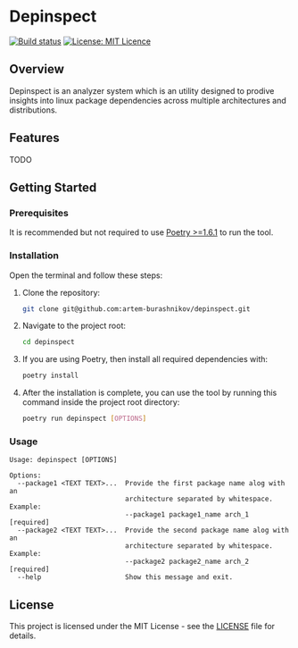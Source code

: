 # Depinspect

[![Build status](https://github.com/artem-burashnikov/depinspect/actions/workflows/ci.yml/badge.svg)](https://github.com/artem-burashnikov/depinspect/actions/workflows/ci.yml?branch=dev)
[![License: MIT Licence](https://img.shields.io/badge/license-MIT-blue)](https://github.com/artem-burashnikov/depinspect/blob/main/LICENSE)

## Overview

Depinspect is an analyzer system which is an utility designed to prodive insights into linux package dependencies across multiple architectures and distributions.

## Features

TODO

## Getting Started

### Prerequisites

It is recommended but not required to use [Poetry >=1.6.1](https://python-poetry.org/) to run the tool.

### Installation

Open the terminal and follow these steps:

1. Clone the repository:

    ```sh
    git clone git@github.com:artem-burashnikov/depinspect.git
    ```

2. Navigate to the project root:

    ```sh
    cd depinspect
    ```

3. If you are using Poetry, then install all required dependencies with:

    ```bash
    poetry install
    ```

4. After the installation is complete, you can use the tool by running this command inside the project root directory:

    ```bash
    poetry run depinspect [OPTIONS]
    ```

### Usage

```ignorelang
Usage: depinspect [OPTIONS]

Options:
  --package1 <TEXT TEXT>...  Provide the first package name alog with an
                             architecture separated by whitespace. Example:
                             --package1 package1_name arch_1  [required]
  --package2 <TEXT TEXT>...  Provide the second package name alog with an
                             architecture separated by whitespace. Example:
                             --package2 package2_name arch_2  [required]
  --help                     Show this message and exit.
```

## License

This project is licensed under the MIT License - see the [LICENSE](LICENSE) file for details.
